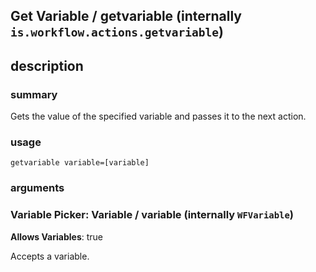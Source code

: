
## Get Variable / getvariable (internally `is.workflow.actions.getvariable`)



## description
### summary
Gets the value of the specified variable and passes it to the next action.


### usage
`getvariable variable=[variable]`

### arguments
### Variable Picker: Variable / variable (internally `WFVariable`)
**Allows Variables**: true


Accepts a variable.
